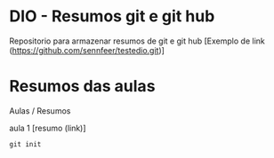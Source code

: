 
# DIO - Resumos git e git hub

Repositorio para armazenar resumos de git e git hub  [Exemplo de link (https://github.com/sennfeer/testedio.git)]

# Resumos das aulas 

Aulas / Resumos 

aula 1 [resumo (link)]
```
git init
```
